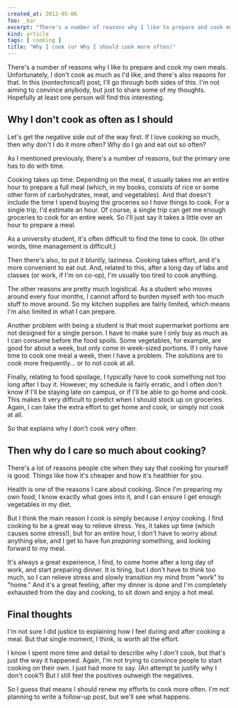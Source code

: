 ```yaml
---
created_at: 2012-05-06
foo: _bar
excerpt: "There's a number of reasons why I like to prepare and cook my own meals. Unfortunately, I don't always cook, and there's also reasons for that."
kind: article
tags: [ cooking ]
title: "Why I cook (or Why I should cook more often)"
---
```


There's a number of reasons why I like to prepare and cook my own meals. Unfortunately, I don't cook as much as I'd like, and there's also reasons for that. In this (nontechnical!) post, I'll go through both sides of this. I'm not aiming to convince anybody, but just to share some of my thoughts. Hopefully at least one person will find this interesting.

Why I don't cook as often as I should
-------------------------------------

Let's get the negative side out of the way first. If I love cooking so much, then why don't I do it more often? Why do I go and eat out so often?

As I mentioned previously, there's a number of reasons, but the primary one has to do with time.

Cooking takes up time. Depending on the meal, it usually takes me an entire hour to prepare a full meal (which, in my books, consists of rice or some other form of carbohydrates, meat, and vegetables). And that doesn't include the time I spend buying the groceries so I *have* things to cook. For a single trip, I'd estimate an hour. Of course, a single trip can get me enough groceries to cook for an entire week. So I'll just say it takes a little over an hour to prepare a meal.

As a university student, it's often difficult to find the time to cook. (In other words, time management is difficult.)

Then there's also, to put it bluntly, laziness. Cooking takes effort, and it's more convenient to eat out. And, related to this, after a long day of labs and classes (or work, if I'm on co-op), I'm usually too tired to cook anything.

The other reasons are pretty much logistical. As a student who moves around every four months, I cannot afford to burden myself with too much stuff to move around. So my kitchen supplies are fairly limited, which means I'm also limited in what I can prepare.

Another problem with being a student is that most supermarket portions are not designed for a single person. I have to make sure I only buy as much as I can consume before the food spoils. Some vegetables, for example, are good for about a week, but only come in week-sized portions. If I only have time to cook one meal a week, then I have a problem. The solutions are to cook more frequently... or to not cook at all.

Finally, relating to food spoilage, I typically have to cook something not too long after I buy it. However, my schedule is fairly erratic, and I often don't know if I'll be staying late on campus, or if I'll be able to go home and cook. This makes it very difficult to predict when I should stock up on groceries. Again, I can take the extra effort to get home and cook, or simply not cook at all.

So that explains why I don't cook very often.

Then why do I care so much about cooking?
-----------------------------------------

There's a lot of reasons people cite when they say that cooking for yourself is good. Things like how it's cheaper and how it's healthier for you.

Health is one of the reasons I care about cooking. Since I'm preparing my own food, I know exactly what goes into it, and I can ensure I get enough vegetables in my diet.

But I think the main reason I cook is simply because I *enjoy* cooking. I find cooking to be a great way to relieve stress. Yes, it takes up time (which causes some stress!), but for an entire hour, I don't have to worry about anything else, and I get to have fun *preparing* something, and looking forward to my meal.

It's always a great experience, I find, to come home after a long day of work, and start preparing dinner. It is tiring, but I don't have to think too much, so I can relieve stress and slowly transition my mind from "work" to "home." And it's a great feeling, after my dinner is done and I'm completely exhausted from the day and cooking, to sit down and enjoy a hot meal.

Final thoughts
--------------

I'm not sure I did justice to explaining how I feel during and after cooking a meal. But that single moment, I think, is worth all the effort.

I know I spent more time and detail to describe why I *don't* cook, but that's just the way it happened. Again, I'm not trying to convince people to start cooking on their own. I just had more to say. (An attempt to justify why I don't cook?) But I still feel the positives outweigh the negatives.

So I guess that means I should renew my efforts to cook more often. I'm not planning to write a follow-up post, but we'll see what happens.
